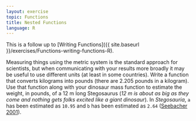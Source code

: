 ```yaml
---
layout: exercise
topic: Functions
title: Nested Functions
language: R
---
```


This is a follow up to [Writing Functions]({{ site.baseurl }}/exercises/Functions-writing-functions-R).

Measuring things using the metric system is the standard approach for
scientists, but when communicating with your results more broadly it may be
useful to use different units (at least in some countries). Write a function
that converts kilograms into pounds (there are 2.205 pounds in a kilogram). Use
that function along with your dinosaur mass function to estimate the weight, in
pounds, of a 12 m long Stegosaurus (*12 m is about as big as they come and
nothing gets folks excited like a giant dinosaur*). In *Stegosauria*, `a` has
been estimated as `10.95` and `b` has been estimated as `2.64`
([Seebacher 2001](http://www.jstor.org/stable/4524171)).

